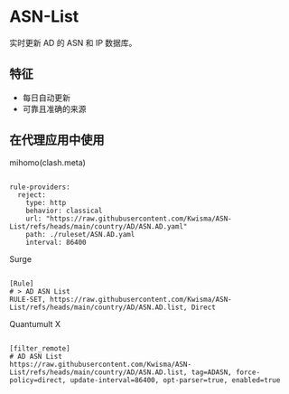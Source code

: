 
# ASN-List

实时更新 AD 的 ASN 和 IP 数据库。

## 特征

- 每日自动更新
- 可靠且准确的来源

## 在代理应用中使用

mihomo(clash.meta)

<pre><code class="language-javascript">
rule-providers:
  reject:
    type: http
    behavior: classical
    url: "https://raw.githubusercontent.com/Kwisma/ASN-List/refs/heads/main/country/AD/ASN.AD.yaml"
    path: ./ruleset/ASN.AD.yaml
    interval: 86400
</code></pre>

Surge

<pre><code class="language-javascript">
[Rule]
# > AD ASN List
RULE-SET, https://raw.githubusercontent.com/Kwisma/ASN-List/refs/heads/main/country/AD/ASN.AD.list, Direct
</code></pre>

Quantumult X

<pre><code class="language-javascript">
[filter_remote]
# AD ASN List
https://raw.githubusercontent.com/Kwisma/ASN-List/refs/heads/main/country/AD/ASN.AD.list, tag=ADASN, force-policy=direct, update-interval=86400, opt-parser=true, enabled=true
</code></pre>
